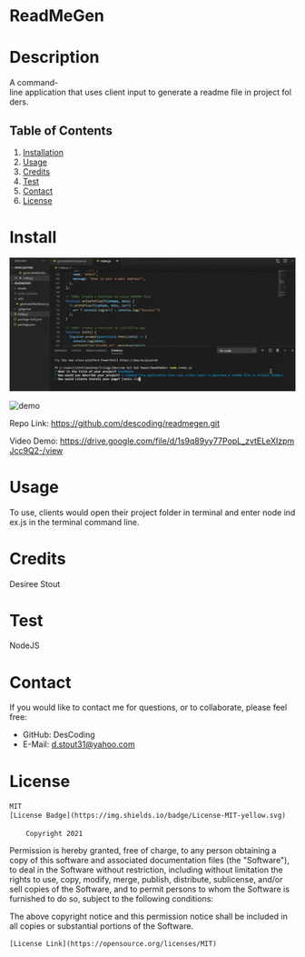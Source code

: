 
  # ReadMeGen 


  # Description
  A command-line application that uses client input to generate a readme file in project folders.

  ## Table of Contents
    
  1. [Installation](#Install)
  2. [Usage](#Usage)
  3. [Credits](#Credits)
  4. [Test](#Test)
  5. [Contact](#Contact)
  6. [License](#License)

  # Install 

  ![demo](Assets/ReadMeGenDemo.png)

  ![demo](Assets/ReadMeGenDemo.gif)
  
  Repo Link: https://github.com/descoding/readmegen.git 
  
  Video Demo: https://drive.google.com/file/d/1s9q89yy77PopL_zvtELeXIzpmJcc9Q2-/view

  # Usage
  To use, clients would open their project folder in terminal and enter node index.js in the terminal command line.

  # Credits
  Desiree Stout

  # Test
  NodeJS

  # Contact
  If you would like to contact me for questions, or to collaborate, please feel free:
   - GitHub:  DesCoding
   - E-Mail:  d.stout31@yahoo.com

  # License
    MIT  
    [License Badge](https://img.shields.io/badge/License-MIT-yellow.svg)
    
        Copyright 2021  

  Permission is hereby granted, free of charge, to any person obtaining a copy of this software and associated documentation files (the "Software"), to deal in the Software without restriction, including without limitation the rights to use, copy, modify, merge, publish, distribute, sublicense, and/or sell copies of the Software, and to permit persons to whom the Software is furnished to do so, subject to the following conditions:

  The above copyright notice and this permission notice shall be included in all copies or substantial portions of the Software.
    
    [License Link](https://opensource.org/licenses/MIT)
